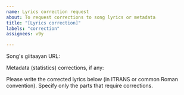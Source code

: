```yaml
---
name: Lyrics correction request
about: To request corrections to song lyrics or metadata
title: "[Lyrics correction]"
labels: "correction"
assignees: v9y

---
```


Song's giitaayan URL: 

Metadata (statistics) corrections, if any:

Please write the corrected lyrics below (in ITRANS or common Roman convention). Specify only the parts that require corrections.
